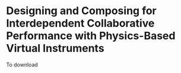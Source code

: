 # Designing and Composing for Interdependent Collaborative Performance with Physics-Based Virtual Instruments

To download